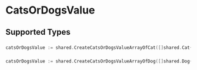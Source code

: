 # CatsOrDogsValue


## Supported Types

### 

```go
catsOrDogsValue := shared.CreateCatsOrDogsValueArrayOfCat([]shared.Cat{/* values here */})
```

### 

```go
catsOrDogsValue := shared.CreateCatsOrDogsValueArrayOfDog([]shared.Dog{/* values here */})
```


